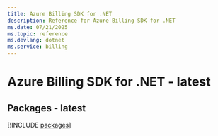 ```yaml
---
title: Azure Billing SDK for .NET
description: Reference for Azure Billing SDK for .NET
ms.date: 07/21/2025
ms.topic: reference
ms.devlang: dotnet
ms.service: billing
---
```

# Azure Billing SDK for .NET - latest
## Packages - latest
[!INCLUDE [packages](billing-index.md)]